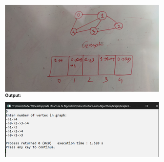 ![alt text](https://github.com/syedmahedi/Data-Structure-and-Algorithm/blob/main/Graph/Graph%20Representation/visualization.jpg)
**Output:**

![alt text](https://github.com/syedmahedi/Data-Structure-and-Algorithm/blob/main/Graph/Graph%20Representation/Output.png)
